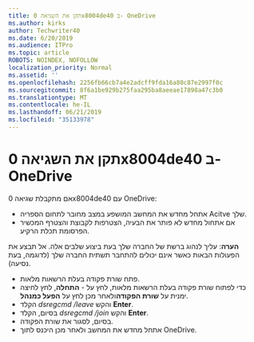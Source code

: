 ```yaml
---
title: תקן את השגיאה 0x8004de40 ב- OneDrive
ms.author: kirks
author: Techwriter40
ms.date: 6/20/2019
ms.audience: ITPro
ms.topic: article
ROBOTS: NOINDEX, NOFOLLOW
localization_priority: Normal
ms.assetid: ''
ms.openlocfilehash: 2256fb66cb7a4e2adcff9fda16a80c87e2997f0c
ms.sourcegitcommit: 8f6a1be929b275faa295ba8aeeae17898a47c3b0
ms.translationtype: MT
ms.contentlocale: he-IL
ms.lasthandoff: 06/21/2019
ms.locfileid: "35133978"
---
```

# <a name="fix-0x8004de40-error-in-onedrive"></a>תקן את השגיאה 0x8004de40 ב- OneDrive

אם מתקבלת שגיאה 0x8004de40 עם OneDrive:

- אתחל מחדש את המחשב המושפע במצב מחובר לתחום הספריה Acitve שלך.
- אם אתחול מחדש לא פותר את הבעיה, הצטרפות לקבוצת והצטרף המכשיר הפרסומת תכלת הרקיע. 

**הערה**: עליך לנהוג ברשת של החברה שלך בעת ביצוע שלבים אלה. אל תבצע את הפעולות הבאות כאשר אינם יכולים להתחבר תשתית החברה שלך (לדוגמה, בעת נסיעה). 

- פתח שורת פקודה בעלת הרשאות מלאות. 
- כדי לפתוח שורת פקודה בעלת הרשאות מלאות, לחץ על - **התחלה**, לחץ לחיצה ימנית על **שורת הפקודה**ולאחר מכן לחץ על **הפעל כמנהל**.
- הקלד *dsregcmd /leave* והקש **Enter**.
- בסיום, הקלד *dsregcmd /join* והקש **Enter**.
- בסיום, לסגור את שורת הפקודה.
- אתחל מחדש את המחשב ולאחר מכן היכנס לתוך OneDrive.